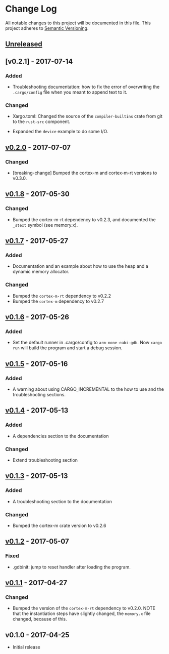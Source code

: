 # Change Log

All notable changes to this project will be documented in this file.
This project adheres to [Semantic Versioning](http://semver.org/).

## [Unreleased]

## [v0.2.1] - 2017-07-14

### Added

- Troubleshooting documentation: how to fix the error of overwriting the
  `.cargo/config` file when you meant to append text to it.

### Changed

- Xargo.toml: Changed the source of the `compiler-builtins` crate from git to
  the `rust-src` component.

- Expanded the `device` example to do some I/O.

## [v0.2.0] - 2017-07-07

### Changed

- [breaking-change] Bumped the cortex-m and cortex-m-rt versions to v0.3.0.

## [v0.1.8] - 2017-05-30

### Changed

- Bumped the cortex-m-rt dependency to v0.2.3, and documented the `_stext`
  symbol (see memory.x).

## [v0.1.7] - 2017-05-27

### Added

- Documentation and an example about how to use the heap and a dynamic memory
  allocator.

### Changed

- Bumped the `cortex-m-rt` dependency to v0.2.2
- Bumped the `cortex-m` dependency to v0.2.7

## [v0.1.6] - 2017-05-26

### Added

- Set the default runner in .cargo/config to `arm-none-eabi-gdb`. Now `xargo
  run` will build the program and start a debug session.

## [v0.1.5] - 2017-05-16

### Added

- A warning about using CARGO_INCREMENTAL to the how to use and the
  troubleshooting sections.

## [v0.1.4] - 2017-05-13

### Added

- A dependencies section to the documentation

### Changed

- Extend troubleshooting section

## [v0.1.3] - 2017-05-13

### Added

- A troubleshooting section to the documentation

### Changed

- Bumped the cortex-m crate version to v0.2.6

## [v0.1.2] - 2017-05-07

### Fixed

- .gdbinit: jump to reset handler after loading the program.

## [v0.1.1] - 2017-04-27

### Changed

- Bumped the version of the `cortex-m-rt` dependency to v0.2.0. NOTE that the
  instantiation steps have slightly changed, the `memory.x` file changed,
  because of this.

## v0.1.0 - 2017-04-25

- Initial release

[Unreleased]: https://github.com/japaric/cortex-m-quickstart/compare/v0.2.0...HEAD
[v0.2.0]: https://github.com/japaric/cortex-m-quickstart/compare/v0.1.8...v0.2.0
[v0.1.8]: https://github.com/japaric/cortex-m-quickstart/compare/v0.1.7...v0.1.8
[v0.1.7]: https://github.com/japaric/cortex-m-quickstart/compare/v0.1.6...v0.1.7
[v0.1.6]: https://github.com/japaric/cortex-m-quickstart/compare/v0.1.5...v0.1.6
[v0.1.5]: https://github.com/japaric/cortex-m-quickstart/compare/v0.1.4...v0.1.5
[v0.1.4]: https://github.com/japaric/cortex-m-quickstart/compare/v0.1.3...v0.1.4
[v0.1.3]: https://github.com/japaric/cortex-m-quickstart/compare/v0.1.2...v0.1.3
[v0.1.2]: https://github.com/japaric/cortex-m-quickstart/compare/v0.1.1...v0.1.2
[v0.1.1]: https://github.com/japaric/cortex-m-quickstart/compare/v0.1.0...v0.1.1
